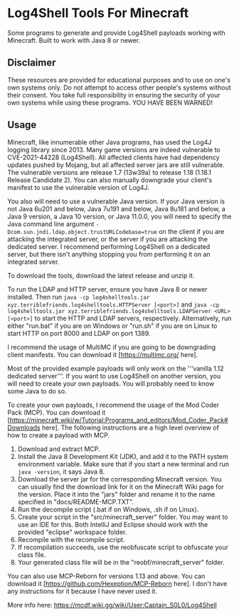 # Log4Shell Tools For Minecraft

Some programs to generate and provide Log4Shell payloads working with Minecraft. Built to work with Java 8 or newer.

## Disclaimer

These resources are provided for educational purposes and to use on one's own systems only. Do not attempt to access other people's systems without their consent. You take full responsibility in ensuring the security of your own systems while using these programs. YOU HAVE BEEN WARNED!

## Usage

Minecraft, like innumerable other Java programs, has used the Log4J logging library since 2013. Many game versions are indeed vulnerable to CVE-2021-44228 (Log4Shell). All affected clients have had dependency updates pushed by Mojang, but all affected server jars are still vulnerable. The vulnerable versions are release 1.7 (13w39a) to release 1.18 (1.18.1 Release Candidate 2). You can also manually downgrade your client's manifest to use the vulnerable version of Log4J.

You also will need to use a vulnerable Java version. If your Java version is not Java 6u201 and below, Java 7u191 and below, Java 8u181 and below, a Java 9 version, a Java 10 version, or Java 11.0.0, you will need to specify the Java command line argument `-Dcom.sun.jndi.ldap.object.trustURLCodebase=true` on the client if you are attacking the integrated server, or the server if you are attacking the dedicated server. I recommend performing Log4Shell on a dedicated server, but there isn't anything stopping you from performing it on an integrated server.

To download the tools, download the latest release and unzip it.

To run the LDAP and HTTP server, ensure you have Java 8 or newer installed. Then run `java -cp log4shelltools.jar xyz.terriblefriends.log4shelltools.HTTPServer [<port>]` and `java -cp log4shelltools.jar xyz.terriblefriends.log4shelltools.LDAPServer <URL> [<port>]` to start the HTTP and LDAP servers, respectively. Alternatively, run either "run.bat" if you are on Windows or "run.sh" if you are on Linux to start HTTP on port 8000 and LDAP on port 1389.




I recommend the usage of MultiMC if you are going to be downgrading client manifests. You can download it [https://multimc.org/ here].

Most of the provided example payloads will only work on the '''vanilla 1.12 dedicated server'''. If you want to use Log4Shell on another version, you will need to create your own payloads. You will probably need to know some Java to do so.

To create your own payloads, I recommend the usage of the Mod Coder Pack (MCP). You can download it [https://minecraft.wiki/w/Tutorial:Programs_and_editors/Mod_Coder_Pack#Downloads here]. The following instructions are a high level overview of how to create a payload with MCP.

1) Download and extract MCP.
2) Install the Java 8 Development Kit (JDK), and add it to the PATH system environment variable. Make sure that if you start a new terminal and run `java -version`, it says Java 8.
2) Download the server jar for the corresponding Minecraft version. You can usually find the download link for it on the Minecraft Wiki page for the version. Place it into the "jars" folder and rename it to the name specified in "docs/README-MCP.TXT".
3) Run the decompile script (.bat if on Windows, .sh if on Linux).
4) Create your script in the "src/minecraft_server" folder. You may want to use an IDE for this. Both IntelliJ and Eclipse should work with the provided "eclipse" workspace folder.
5) Recompile with the recompile script.
6) If recompilation succeeds, use the reobfuscate script to obfuscate your class file.
7) Your generated class file will be in the "reobf/minecraft_server" folder.

You can also use MCP-Reborn for versions 1.13 and above. You can download it [https://github.com/Hexeption/MCP-Reborn here]. I don't have any instructions for it because I have never used it.

More info here:
https://mcdf.wiki.gg/wiki/User:Captain_S0L0/Log4Shell
